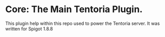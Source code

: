 # Core: The Main Tentoria Plugin.

This plugin help within this repo used to power the Tentoria server. It was written for Spigot 1.8.8